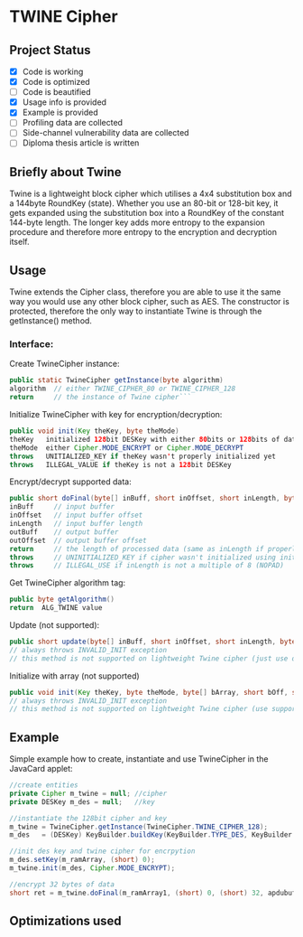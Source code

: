 # TWINE Cipher

## Project Status
- [x] Code is working
- [x] Code is optimized
- [ ] Code is beautified
- [x] Usage info is provided
- [x] Example is provided
- [ ] Profiling data are collected
- [ ] Side-channel vulnerability data are collected
- [ ] Diploma thesis article is written

## Briefly about Twine
Twine is a lightweight block cipher which utilises a 4x4 substitution box and a 144byte RoundKey (state). Whether you use an 80-bit or 128-bit key, it gets expanded using the substitution box into a RoundKey of the constant 144-byte length. The longer key adds more entropy to the expansion procedure and therefore more entropy to the encryption and decryption itself.

## Usage
Twine extends the Cipher class, therefore you are able to use it the same way you would use any other block cipher, such as AES.
The constructor is protected, therefore the only way to instantiate Twine is through the getInstance() method.
### Interface:
Create TwineCipher instance:
````java
public static TwineCipher getInstance(byte algorithm)
algorithm  // either TWINE_CIPHER_80 or TWINE_CIPHER_128
return     // the instance of Twine cipher```
````
Initialize TwineCipher with key for encryption/decryption:
```` java
public void init(Key theKey, byte theMode)
theKey   initialized 128bit DESKey with either 80bits or 128bits of data
theMode  either Cipher.MODE_ENCRYPT or Cipher.MODE_DECRYPT
throws   UNITIALIZED_KEY if theKey wasn't properly initialized yet
throws   ILLEGAL_VALUE if theKey is not a 128bit DESKey
````
Encrypt/decrypt supported data:
````java
public short doFinal(byte[] inBuff, short inOffset, short inLength, byte[] outBuff, short outOffset)
inBuff     // input buffer
inOffset   // input buffer offset
inLength   // input buffer length
outBuff    // output buffer
outOffset  // output buffer offset
return     // the length of processed data (same as inLength if properly executed)
throws     // UNINITIALIZED_KEY if cipher wasn't initialized using init() method.
throws     // ILLEGAL_USE if inLength is not a multiple of 8 (NOPAD)
````
Get TwineCipher algorithm tag:
```` java
public byte getAlgorithm()
return  ALG_TWINE value
````
Update (not supported):
```` java
public short update(byte[] inBuff, short inOffset, short inLength, byte[] outBuff, short outOffset)
// always throws INVALID_INIT exception
// this method is not supported on lightweight Twine cipher (just use doFinal)
````
Initialize with array (not supported)
```` java
public void init(Key theKey, byte theMode, byte[] bArray, short bOff, short bLen)
// always throws INVALID_INIT exception
// this method is not supported on lightweight Twine cipher (use supported init)
````

## Example
Simple example how to create, instantiate and use TwineCipher in the JavaCard applet:
```` java
//create entities
private Cipher m_twine = null; //cipher
private DESKey m_des = null;   //key

//instantiate the 128bit cipher and key
m_twine = TwineCipher.getInstance(TwineCipher.TWINE_CIPHER_128);
m_des   = (DESKey) KeyBuilder.buildKey(KeyBuilder.TYPE_DES, KeyBuilder.LENGTH_DES3_2KEY, false);

//init des key and twine cipher for encrpytion
m_des.setKey(m_ramArray, (short) 0);
m_twine.init(m_des, Cipher.MODE_ENCRYPT);

//encrypt 32 bytes of data
short ret = m_twine.doFinal(m_ramArray1, (short) 0, (short) 32, apdubuf, ISO7816.OFFSET_CDATA);
````

## Optimizations used
